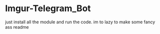 # Imgur-Telegram_Bot
just install all the module and run the code. im to lazy to make some fancy ass readme
